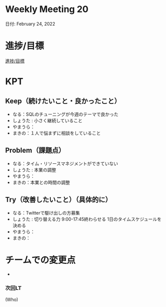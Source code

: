 # Weekly Meeting 20

日付: February 24, 2022

# 進捗/目標

[進捗/目標](Weekly%20Meeting%2020%20972a706236444c93b2bfb8e70798182c/%E9%80%B2%E6%8D%97%20%E7%9B%AE%E6%A8%99%202c7b02a4bde84276855b2afcc0c5de7e.csv)

# KPT

## Keep（続けたいこと・良かったこと）

- なる：SQLのチューニングが今週のテーマで良かった
- しょうた : 小さく継続していること
- やまうら：
- まきの：１人で悩まずに相談をしていること

## Problem（課題点）

- なる：タイム・リソースマネジメントができていない
- しょうた : 本業の調整
- やまうら：
- まきの：本業との時間の調整

## Try（改善したいこと）（具体的に）

- なる：Twitterで駆け出しの方募集
- しょうた : 切り替える力 9:00-17:45終わらせる 1日のタイムスケジュールを決める
- やまうら：
- まきの：

# チームでの変更点

- 

### 次回LT

(Who)